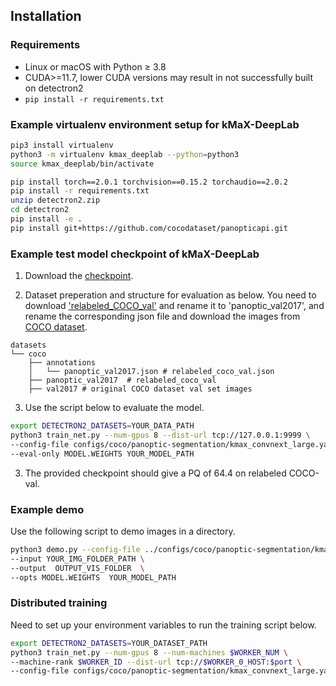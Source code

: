 ## Installation

### Requirements
- Linux or macOS with Python ≥ 3.8
- CUDA>=11.7, lower CUDA versions may result in not successfully built on detectron2
- `pip install -r requirements.txt`



### Example virtualenv environment setup for kMaX-DeepLab
```bash
pip3 install virtualenv
python3 -m virtualenv kmax_deeplab --python=python3
source kmax_deeplab/bin/activate

pip install torch==2.0.1 torchvision==0.15.2 torchaudio==2.0.2
pip install -r requirements.txt
unzip detectron2.zip
cd detectron2
pip install -e .
pip install git+https://github.com/cocodataset/panopticapi.git
```

### Example test model checkpoint of kMaX-DeepLab
1. Download the [checkpoint](https://drive.google.com/file/d/14S2QrJqnlbeSK2qMyD3i01eoup4XsVOq/view?usp=drive_link).


2. Dataset preperation and structure for evaluation as below. You need to download ['relabeled_COCO_val'](https://www.kaggle.com/datasets/xueqingdeng/coconut/) and rename it to 'panoptic_val2017', and rename the corresponding json file and download the images from [COCO dataset](http://images.cocodataset.org/zips/val2017.zip).
```
datasets
└── coco
    ├── annotations 
    │   └── panoptic_val2017.json # relabeled_coco_val.json
    ├── panoptic_val2017  # relabeled_coco_val
    ├── val2017 # original COCO dataset val set images
```


3. Use the script below to evaluate the model.

```bash
export DETECTRON2_DATASETS=YOUR_DATA_PATH
python3 train_net.py --num-gpus 8 --dist-url tcp://127.0.0.1:9999 \
--config-file configs/coco/panoptic-segmentation/kmax_convnext_large.yaml \
--eval-only MODEL.WEIGHTS YOUR_MODEL_PATH
```


3. The provided checkpoint should give a PQ of 64.4 on relabeled COCO-val.

### Example demo 

Use the following script to demo images in a directory.
```bash
python3 demo.py --config-file ../configs/coco/panoptic-segmentation/kmax_convnext_large.yaml     \
--input YOUR_IMG_FOLDER_PATH \
--output  OUTPUT_VIS_FOLDER  \
--opts MODEL.WEIGHTS  YOUR_MODEL_PATH
```

### Distributed training
Need to set up your environment variables to run the training script below. 
```bash
export DETECTRON2_DATASETS=YOUR_DATASET_PATH
python3 train_net.py --num-gpus 8 --num-machines $WORKER_NUM \
--machine-rank $WORKER_ID --dist-url tcp://$WORKER_0_HOST:$port \
--config-file configs/coco/panoptic-segmentation/kmax_convnext_large.yaml 
```
